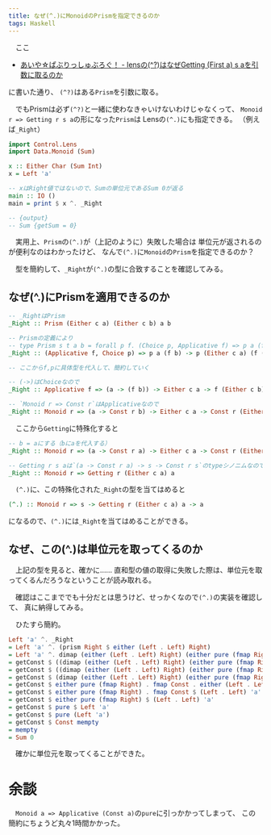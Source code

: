 ```yaml
---
title: なぜ(^.)にMonoidのPrismを指定できるのか
tags: Haskell
---
```

　ここ

- [あいや☆ぱぶりっしゅぶろぐ！ - lensの(^?)はなぜGetting (First a) s aを引数に取るのか](2017-08-16-why-prism-accessor-takes-getting-first-a-s-a.html)

に書いた通り、
`(^?)`はある`Prism`を引数に取る。

　でもPrismは必ず`(^?)`と一緒に使わなきゃいけないわけじゃなくって、
`Monoid r => Getting r s a`の形になった`Prism`は
Lensの`(^.)`にも指定できる。
（例えば`_Right`）

```haskell
import Control.Lens
import Data.Monoid (Sum)

x :: Either Char (Sum Int)
x = Left 'a'

-- xはRight値ではないので、Sumの単位元であるSum 0が返る
main :: IO ()
main = print $ x ^. _Right

-- {output}
-- Sum {getSum = 0}
```

　実用上、`Prism`の`(^.)`が（上記のように）失敗した場合は
単位元が返されるのが便利なのはわかったけど、
なんで`(^.)`に`Monoid`の`Prism`を指定できるのか？

　型を簡約して、`_Right`が`(^.)`の型に合致することを確認してみる。


## なぜ(^.)にPrismを適用できるのか

```haskell
-- _RightはPrism
_Right :: Prism (Either c a) (Either c b) a b

-- Prismの定義により
-- type Prism s t a b = forall p f. (Choice p, Applicative f) => p a (f b) -> p s (f t)
_Right :: (Applicative f, Choice p) => p a (f b) -> p (Either c a) (f (Either c b))

-- ここからf,pに具体型を代入して、簡約していく

-- (->)はChoiceなので
_Right :: Applicative f => (a -> (f b)) -> Either c a -> f (Either c b)

-- `Monoid r => Const r`はApplicativeなので
_Right :: Monoid r => (a -> Const r b) -> Either c a -> Const r (Either c b)
```

　ここから`Getting`に特殊化すると

```haskell
-- b = aにする（bにaを代入する）
_Right :: Monoid r => (a -> Const r a) -> Either c a -> Const r (Either c a)

-- Getting r s aは`(a -> Const r a) -> s -> Const r s`のtypeシノニムなので
_Right :: Monoid r => Getting r (Either c a) a
```

　`(^.)`に、この特殊化された`_Right`の型を当てはめると

```haskell
(^.) :: Monoid r => s -> Getting r (Either c a) a -> a
```

になるので、`(^.)`には`_Right`を当てはめることができる。


## なぜ、この(^.)は単位元を取ってくるのか
　上記の型を見ると、確かに……
直和型の値の取得に失敗した際は、単位元を取ってくるんだろうなということが読み取れる。

　確認はここまででも十分だとは思うけど、せっかくなので`(^.)`の実装を確認して、
真に納得してみる。

　ひたすら簡約。

```haskell
Left 'a' ^. _Right
= Left 'a' ^. (prism Right $ either (Left . Left) Right)
= Left 'a' ^. dimap (either (Left . Left) Right) (either pure (fmap Right)) . right'
= getConst $ ((dimap (either (Left . Left) Right) (either pure (fmap Right))) (right' Const)) (Left 'a')
= getConst $ ((dimap (either (Left . Left) Right) (either pure (fmap Right))) (fmap Const)) (Left 'a')
= getConst $ (dimap (either (Left . Left) Right) (either pure (fmap Right)) (fmap Const)) (Left 'a')
= getConst $ either pure (fmap Right) . fmap Const . either (Left . Left) Right $ (Left 'a')
= getConst $ either pure (fmap Right) . fmap Const $ (Left . Left) 'a'
= getConst $ either pure (fmap Right) $ (Left . Left) 'a'
= getConst $ pure $ Left 'a'
= getConst $ pure (Left 'a')
= getConst $ Const mempty
= mempty
= Sum 0
```

　確かに単位元を取ってくることができた。


# 余談
　`Monoid a => Applicative (Const a)`の`pure`に引っかかってしまって、
この簡約にちょうど丸々1時間かかった。
